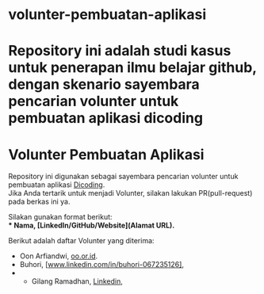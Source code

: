 # volunter-pembuatan-aplikasi
Repository ini adalah studi kasus untuk penerapan ilmu belajar github, dengan skenario sayembara pencarian volunter untuk pembuatan aplikasi dicoding
==

# Volunter Pembuatan Aplikasi
Repository ini digunakan sebagai sayembara pencarian volunter untuk pembuatan aplikasi [Dicoding](www.dicoding.com).<br>
Jika Anda tertarik untuk menjadi Volunter, silakan lakukan PR(pull-request) pada berkas ini ya.<br>

Silakan gunakan format berikut:<br>
**\* Nama, [LinkedIn/GitHub/Website](Alamat URL).**  

Berikut adalah daftar Volunter yang diterima:
* Oon Arfiandwi, [oo.or.id](https://oo.or.id).
* Buhori, [www.linkedin.com/in/buhori-067235126],
* * Gilang Ramadhan, [Linkedin](https://www.linkedin.com/in/gilang-adhan/),
